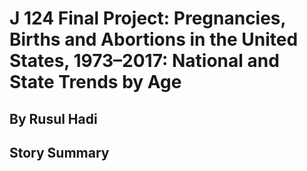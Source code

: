 <h1> J 124 Final Project: Pregnancies, Births and Abortions in the United States, 1973–2017: National and State Trends by Age

<h2> By Rusul Hadi</h2>
<h2> Story Summary </h2>
